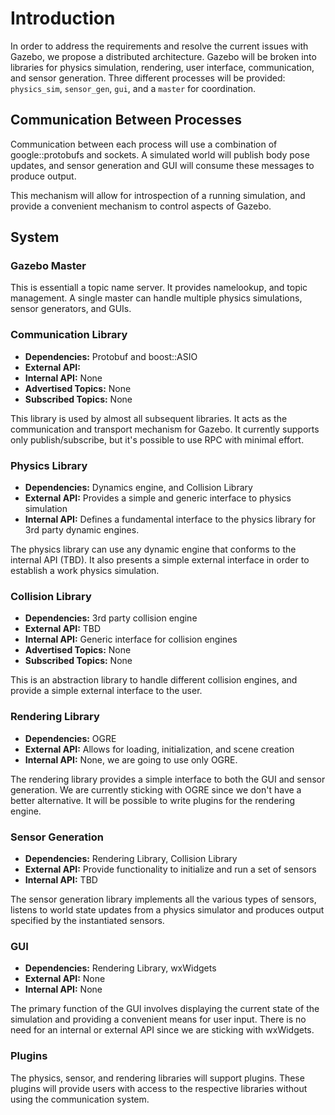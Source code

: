 # Introduction

In order to address the requirements and resolve the current issues with Gazebo, we propose a distributed architecture. Gazebo will be broken into libraries for physics simulation, rendering, user interface, communication, and sensor generation. Three different processes will be provided: `physics_sim`, `sensor_gen`, `gui`, and a `master` for coordination.

## Communication Between Processes

Communication between each process will use a combination of google::protobufs and sockets. A simulated world will publish body pose updates, and sensor generation and GUI will consume these messages to produce output.

This mechanism will allow for introspection of a running simulation, and provide a convenient mechanism to control aspects
of Gazebo.

## System 

### Gazebo Master

This is essentiall a topic name server. It provides namelookup, and topic management. A single master can handle multiple physics simulations, sensor generators, and GUIs. 

### Communication Library

 * **Dependencies:** Protobuf and boost::ASIO
 * **External API:**
 * **Internal API:** None
 * **Advertised Topics:** None
 * **Subscribed Topics:** None
 
 This library is used by almost all subsequent libraries. It acts as the communication and transport mechanism for Gazebo. It currently supports only publish/subscribe, but it's possible to use RPC with minimal effort. 
 
### Physics Library
 * **Dependencies:** Dynamics engine, and Collision Library
 * **External API:** Provides a simple and generic interface to physics simulation
 * **Internal API:** Defines a fundamental interface to the physics library for 3rd party dynamic engines.
 
 The physics library can use any dynamic engine that conforms to the internal API (TBD). It also presents a simple external interface in order to establish a work physics simulation.
 
### Collision Library

 * **Dependencies:** 3rd party collision engine
 * **External API:** TBD
 * **Internal API:** Generic interface for collision engines
 * **Advertised Topics:** None
 * **Subscribed Topics:** None

 This is an abstraction library to handle different collision engines, and provide a simple external interface to the user.

### Rendering Library

 * **Dependencies:** OGRE
 * **External API:** Allows for loading, initialization, and scene creation
 * **Internal API:** None, we are going to use only OGRE.

 The rendering library provides a simple interface to both the GUI and sensor generation. We are currently sticking with OGRE since we don't have a better alternative. It will be possible to write plugins for the rendering engine.

### Sensor Generation

 * **Dependencies:** Rendering Library, Collision Library
 * **External API:** Provide functionality to initialize and run a set of sensors
 * **Internal API:** TBD
 
 The sensor generation library implements all the various types of sensors, listens to world state updates from a physics simulator and produces output specified by the instantiated sensors.
 
### GUI

 * **Dependencies:** Rendering Library, wxWidgets
 * **External API:** None
 * **Internal API:** None

 The primary function of the GUI involves displaying the current state of the simulation and providing a convenient means for user input. There is no need for an internal or external API since we are sticking with wxWidgets.

### Plugins
 The physics, sensor, and rendering libraries will support plugins. These plugins will provide users with access to the respective libraries without using the communication system.
 
